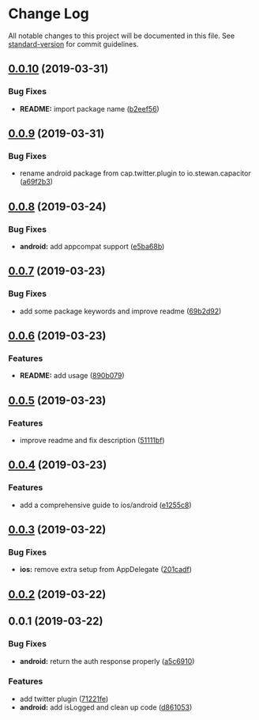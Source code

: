 # Change Log

All notable changes to this project will be documented in this file. See [standard-version](https://github.com/conventional-changelog/standard-version) for commit guidelines.

<a name="0.0.10"></a>
## [0.0.10](https://github.com/stewwan/capacitor-twitter/compare/v0.0.9...v0.0.10) (2019-03-31)


### Bug Fixes

* **README:** import package name ([b2eef56](https://github.com/stewwan/capacitor-twitter/commit/b2eef56))



<a name="0.0.9"></a>
## [0.0.9](https://github.com/stewwan/capacitor-twitter/compare/v0.0.8...v0.0.9) (2019-03-31)


### Bug Fixes

* rename android package from  cap.twitter.plugin to io.stewan.capacitor ([a69f2b3](https://github.com/stewwan/capacitor-twitter/commit/a69f2b3))



<a name="0.0.8"></a>
## [0.0.8](https://github.com/stewwan/capacitor-twitter/compare/v0.0.7...v0.0.8) (2019-03-24)


### Bug Fixes

* **android:** add appcompat support ([e5ba68b](https://github.com/stewwan/capacitor-twitter/commit/e5ba68b))



<a name="0.0.7"></a>
## [0.0.7](https://github.com/stewwan/capacitor-twitter/compare/v0.0.6...v0.0.7) (2019-03-23)


### Bug Fixes

* add some package keywords and improve readme ([69b2d92](https://github.com/stewwan/capacitor-twitter/commit/69b2d92))



<a name="0.0.6"></a>
## [0.0.6](https://github.com/stewwan/capacitor-twitter/compare/v0.0.5...v0.0.6) (2019-03-23)


### Features

* **README:** add usage ([890b079](https://github.com/stewwan/capacitor-twitter/commit/890b079))



<a name="0.0.5"></a>
## [0.0.5](https://github.com/stewwan/capacitor-twitter/compare/v0.0.4...v0.0.5) (2019-03-23)


### Features

* improve readme and fix description ([51111bf](https://github.com/stewwan/capacitor-twitter/commit/51111bf))



<a name="0.0.4"></a>
## [0.0.4](https://github.com/stewwan/capacitor-twitter/compare/v0.0.3...v0.0.4) (2019-03-23)


### Features

* add a comprehensive guide to ios/android ([e1255c8](https://github.com/stewwan/capacitor-twitter/commit/e1255c8))



<a name="0.0.3"></a>
## [0.0.3](https://github.com/stewwan/capacitor-twitter/compare/v0.0.2...v0.0.3) (2019-03-22)


### Bug Fixes

* **ios:** remove extra setup from AppDelegate ([201cadf](https://github.com/stewwan/capacitor-twitter/commit/201cadf))



<a name="0.0.2"></a>
## [0.0.2](https://github.com/stewwan/capacitor-twitter/compare/v0.0.1...v0.0.2) (2019-03-22)



<a name="0.0.1"></a>
## 0.0.1 (2019-03-22)


### Bug Fixes

* **android:** return the auth response properly ([a5c6910](https://github.com/stewwan/capacitor-twitter/commit/a5c6910))


### Features

* add twitter plugin ([71221fe](https://github.com/stewwan/capacitor-twitter/commit/71221fe))
* **android:** add isLogged and clean up code ([d861053](https://github.com/stewwan/capacitor-twitter/commit/d861053))
